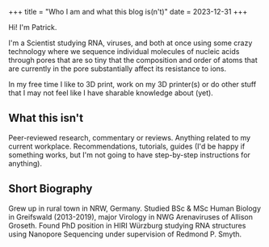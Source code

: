 +++
title = "Who I am and what this blog is(n't)"
date = 2023-12-31
+++

Hi! I'm Patrick. 

I'm a Scientist studying RNA, viruses, and both at once using some crazy technology where we sequence individual molecules of nucleic acids through pores that are so tiny that the composition and order of atoms that are currently in the pore substantially affect its resistance to ions. 

In my free time I like to 3D print, work on my 3D printer(s) or do other stuff that I may not feel like I have sharable knowledge about (yet). 

## What this isn't

Peer-reviewed research, commentary or reviews. Anything related to my current workplace. Recommendations, tutorials, guides (I'd be happy if something works, but I'm not going to have step-by-step instructions for anything). 

## Short Biography

Grew up in rural town in NRW, Germany. Studied BSc & MSc Human Biology in Greifswald (2013-2019), major Virology in NWG Arenaviruses of Allison Groseth. Found PhD position in HIRI Würzburg studying RNA structures using Nanopore Sequencing under supervision of Redmond P. Smyth. 